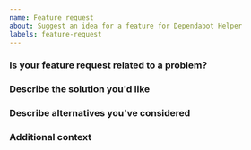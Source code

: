 ```yaml
---
name: Feature request
about: Suggest an idea for a feature for Dependabot Helper
labels: feature-request
---
```


<!-- markdownlint-disable MD041 -->
### Is your feature request related to a problem?

<!--
A clear and concise description of what the problem is. For example: _It would be useful if [...]_
-->

### Describe the solution you'd like

<!--
A clear and concise description of what you would like to happen.
-->

### Describe alternatives you've considered

<!--
A clear and concise description of any alternative solutions or features you've considered.
-->

### Additional context

<!--
Add any other context or screenshots about the feature request here.
-->
